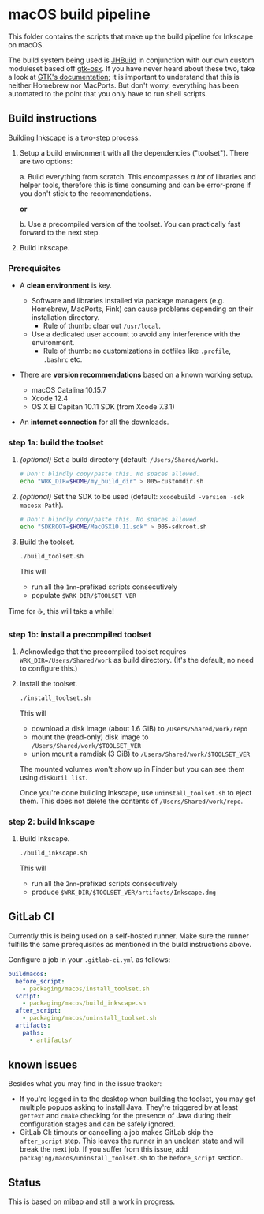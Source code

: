 # macOS build pipeline

This folder contains the scripts that make up the build pipeline for Inkscape on macOS.

The build system being used is [JHBuild](https://gitlab.gnome.org/GNOME/jhbuild) in conjunction with our own custom moduleset based off [gtk-osx](https://gitlab.gnome.org/GNOME/gtk-osx). If you have never heard about these two, take a look at [GTK's documentation](https://www.gtk.org/docs/installations/macos/); it is important to understand that this is neither Homebrew nor MacPorts. But don't worry, everything has been automated to the point that you only have to run shell scripts.

## Build instructions

Building Inkscape is a two-step process:

1. Setup a build environment with all the dependencies ("toolset"). There are two options:

   a. Build everything from scratch. This encompasses _a lot_ of libraries and helper tools, therefore this is time consuming and can be error-prone if you don't stick to the recommendations.

   __or__

   b. Use a precompiled version of the toolset. You can practically fast forward to the next step.

1. Build Inkscape.

### Prerequisites

- A __clean environment__ is key.
  - Software and libraries installed via package managers (e.g. Homebrew, MacPorts, Fink) can cause problems depending on their installation directory.
    - Rule of thumb: clear out `/usr/local`.
  - Use a dedicated user account to avoid any interference with the environment.
    - Rule of thumb: no customizations in dotfiles like `.profile`, `.bashrc` etc.

- There are __version recommendations__ based on a known working setup.
  - macOS Catalina 10.15.7
  - Xcode 12.4
  - OS X El Capitan 10.11 SDK (from Xcode 7.3.1)

- An __internet connection__ for all the downloads.

### step 1a: build the toolset

1. _(optional)_ Set a build directory (default: `/Users/Shared/work`).

   ```bash
   # Don't blindly copy/paste this. No spaces allowed.
   echo "WRK_DIR=$HOME/my_build_dir" > 005-customdir.sh
   ```

1. _(optional)_ Set the SDK to be used (default: `xcodebuild -version -sdk macosx Path`).

   ```bash
   # Don't blindly copy/paste this. No spaces allowed.
   echo "SDKROOT=$HOME/MacOSX10.11.sdk" > 005-sdkroot.sh
   ```

1. Build the toolset.

   ```bash
   ./build_toolset.sh
   ```

   This will

   - run all the `1nn`-prefixed scripts consecutively
   - populate `$WRK_DIR/$TOOLSET_VER`

Time for ☕, this will take a while!

### step 1b: install a precompiled toolset

1. Acknowledge that the precompiled toolset requires `WRK_DIR=/Users/Shared/work` as build directory. (It's the default, no need to configure this.)

1. Install the toolset.

   ```bash
   ./install_toolset.sh
   ```

   This will

   - download a disk image (about 1.6 GiB) to `/Users/Shared/work/repo`
   - mount the (read-only) disk image to `/Users/Shared/work/$TOOLSET_VER`
   - union mount a ramdisk (3 GiB) to `/Users/Shared/work/$TOOLSET_VER`

   The mounted volumes won't show up in Finder but you can see them using `diskutil list`.

   Once you're done building Inkscape, use `uninstall_toolset.sh` to eject them. This does not delete the contents of `/Users/Shared/work/repo`.

### step 2: build Inkscape

1. Build Inkscape.

   ```bash
   ./build_inkscape.sh
   ```

   This will

   - run all the `2nn`-prefixed scripts consecutively
   - produce `$WRK_DIR/$TOOLSET_VER/artifacts/Inkscape.dmg`

## GitLab CI

Currently this is being used on a self-hosted runner. Make sure the runner fulfills the same prerequisites as mentioned in the build instructions above.

Configure a job in your `.gitlab-ci.yml` as follows:

```yaml
buildmacos:
  before_script:
    - packaging/macos/install_toolset.sh
  script:
    - packaging/macos/build_inkscape.sh
  after_script:
    - packaging/macos/uninstall_toolset.sh
  artifacts:
    paths:
      - artifacts/
```

## known issues

Besides what you may find in the issue tracker:

- If you're logged in to the desktop when building the toolset, you may get multiple popups asking to install Java. They're triggered by at least `gettext` and `cmake` checking for the presence of Java during their configuration stages and can be safely ignored.
- GitLab CI: timouts or cancelling a job makes GitLab skip the `after_script` step. This leaves the runner in an unclean state and will break the next job. If you suffer from this issue, add `packaging/macos/uninstall_toolset.sh` to the `before_script` section.

## Status

This is based on [mibap](https://github.com/dehesselle/mibap) and still a work in progress.
